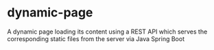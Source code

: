 # dynamic-page
A dynamic page loading its content using a REST API which serves the corresponding static files from the server via Java Spring Boot
